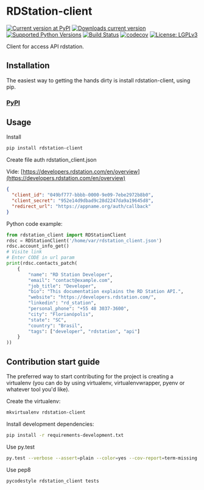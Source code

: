 # RDStation-client

[![Current version at PyPI](https://img.shields.io/badge/pypi-v0.0.9-yellowgreen.svg)](https://pypi.org/project/rdstation-client/)
[![Downloads current version](https://img.shields.io/badge/download-v0.0.9-lightgrey.svg)](https://github.com/sxslex/rdstation-client/archive/v0.0.9.tar.gz)
[![Supported Python Versions](https://img.shields.io/badge/pyhton-2.7%20%7C%203.5%20%7C%203.6%20%7C%203.7-blue.svg)](https://github.com/sxslex/rdstation-client/)
[![Build Status](https://travis-ci.org/sxslex/rdstation-client.svg?branch=master)](https://travis-ci.org/sxslex/rdstation-client)
[![codecov](https://codecov.io/gh/sxslex/rdstation-client/branch/master/graph/badge.svg)](https://codecov.io/gh/sxslex/rdstation-client)
[![License: LGPLv3](https://img.shields.io/badge/license-LGPLv3+-red.svg)](https://github.com/sxslex/rdstation-client/blob/master/LICENSE)

Client for access API rdstation.


## Installation

The easiest way to getting the hands dirty is install rdstation-client, using 
pip.

### [PyPI][pypi-rdstation-client]

## Usage

Install

```bash
pip install rdstation-client
```

Create file auth rdstation_client.json

Vide: [https://developers.rdstation.com/en/overview](https://developers.rdstation.com/en/overview)

```json
{
  "client_id": "049bf777-bbbb-0000-9e09-7ebe2972b8b0",
  "client_secret": "952e14d9dbad9c28d2247da9a19645d8",
  "redirect_url": "https://appname.org/auth/callback"
}
```

Python code example:

```python
from rdstation_client import RDStationClient
rdsc = RDStationClient('/home/var/rdstation_client.json')
rdsc.account_info_get()
# Visite link
# Enter CODE in url param
print(rdsc.contacts_patch(
    {
        "name": "RD Station Developer",
        "email": "contact@example.com",
        "job_title": "Developer",
        "bio": "This documentation explains the RD Station API.",
        "website": "https://developers.rdstation.com/",
        "linkedin": "rd_station",
        "personal_phone": "+55 48 3037-3600",
        "city": "Florianópolis",
        "state": "SC",
        "country": "Brasil",
        "tags": ["developer", "rdstation", "api"]
    }
))
```

## Contribution start guide

The preferred way to start contributing for the project is creating a virtualenv (you can do by using virtualenv,
virtualenvwrapper, pyenv or whatever tool you'd like).


Create the virtualenv:

```bash
mkvirtualenv rdstation-client
```

Install development dependencies:

```bash
pip install -r requirements-development.txt
```

Use py.test

```bash
py.test --verbose --assert=plain --color=yes --cov-report=term-missing --cov=rdstation_client tests/
```

Use pep8

```bash
pycodestyle rdstation_client tests
```

[pypi-rdstation-client]: https://pypi.org/project/rdstation-client/
